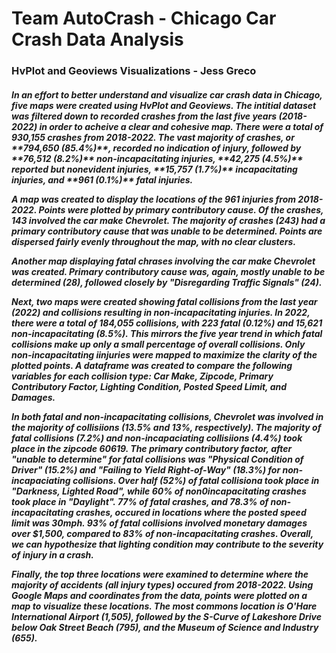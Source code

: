 # Team AutoCrash - Chicago Car Crash Data Analysis

<h3> HvPlot and Geoviews Visualizations - Jess Greco


<h5> In an effort to better understand and visualize car crash data in Chicago, five maps were created using HvPlot and Geoviews. The intitial dataset was filtered down to recorded crashes from the last five years (2018-2022) in order to acheive a clear and cohesive map. There were a total of 930,155 crashes from 2018-2022. The vast majority of crashes, or **794,650 (85.4%)**, recorded no indication of injury, followed by **76,512 (8.2%)** non-incapacitating injuries, **42,275 (4.5%)** reported but nonevident injuries, **15,757 (1.7%)** incapacitating injuries, and **961 (0.1%)** fatal injuries. 

A map was created to display the locations of the 961 injuries from 2018-2022. Points were plotted by primary contributory cause. Of the crashes, 143 involved the car make Chevrolet. The **majority of crashes (243)** had a primary contributory cause that was unable to be determined. Points are dispersed fairly evenly throughout the map, with no clear clusters. 

Another map displaying fatal chrases involving the car make Chevrolet was created. Primary contributory cause was, again, mostly unable to be determined **(28)**, followed closely by **"Disregarding Traffic Signals" (24).** 

Next, two maps were created showing fatal collisions from the last year (2022) and collisions resulting in non-incapacitating injuries. In 2022, there were a total of **184,055 collisions**, with **223 fatal (0.12%)** and **15,621 non-incapacitating (8.5%)**. This mirrors the five year trend in which fatal collisions make up only a small percentage of overall collisions. Only non-incapacitating iinjuries were mapped to maximize the clarity of the plotted points. A dataframe was created to compare the following variables for each collision type: Car Make, Zipcode, Primary Contributory Factor, Lighting Condition, Posted Speed Limit, and Damages. 

In both fatal and non-incapacitating collisions, Chevrolet was involved in the majority of collisiions **(13.5% and 13%, respectively)**. The majority of fatal collisions **(7.2%)** and non-incapaciating collisiions **(4.4%)** took place in the zipcode 60619. The primary contributory factor, after "unable to determine" for fatal collisions was **"Physical Condition of Driver" (15.2%)** and **"Failing to Yield Right-of-Way" (18.3%)** for non-incapaciating collisions. **Over half (52%)** of fatal collisiona took place in "Darkness, Lighted Road", while **60%** of non0incapacitating crashes took place in "Daylight". **77%** of fatal crashes, and **78.3%** of non-incapacitating crashes, occured in locations where the posted speed limit was 30mph. **93%** of fatal collisions involved monetary damages over $1,500, compared to **83%** of non-incapacitating crashes. Overall, we can hypothesize that lighting condition may contribute to the severity of injury in a crash.

Finally, the top three locations were examined to determine where the majority of accidents (all injury types) occured from 2018-2022. Using Google Maps and coordinates from the data, points were plotted on a map to visualize these locations. The most commons location is **O'Hare International Airport (1,505)**, followed by the **S-Curve of Lakeshore Drive below Oak Street Beach (795)**, and the **Museum of Science and Industry (655)**. 
  
  
  
